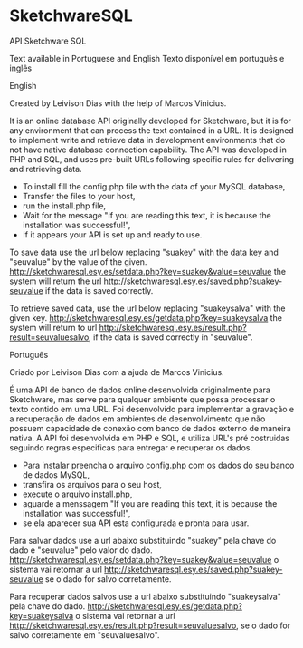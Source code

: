# SketchwareSQL
API Sketchware SQL

Text available in Portuguese and English
Texto disponível em português e inglês

English

Created by Leivison Dias with the help of Marcos Vinicius.

It is an online database API originally developed for Sketchware, but it is for any environment that can process the text contained in a URL.
It is designed to implement write and retrieve data in development environments that do not have native database connection capability. The API was developed in PHP and SQL, and uses pre-built URLs following specific rules for delivering and retrieving data.

* To install fill the config.php file with the data of your MySQL database,
* Transfer the files to your host,
* run the install.php file,
* Wait for the message "If you are reading this text, it is because the installation was successful!",
* If it appears your API is set up and ready to use.

To save data use the url below replacing "suakey" with the data key and "seuvalue" by the value of the given.
http://sketchwaresql.esy.es/setdata.php?key=suakey&value=seuvalue 
the system will return the url http://sketchwaresql.esy.es/saved.php?suakey-seuvalue if the data is saved correctly.

To retrieve saved data, use the url below replacing "suakeysalva" with the given key.
http://sketchwaresql.esy.es/getdata.php?key=suakeysalva 
the system will return to url http://sketchwaresql.esy.es/result.php?result=seuvaluesalvo, if the data is saved correctly in "seuvalue". 

Português

Criado por Leivison Dias com a ajuda de Marcos Vinicius.

É uma API de banco de dados online desenvolvida originalmente para Sketchware, mas serve para qualquer ambiente que possa processar o texto contido em uma URL. 
Foi desenvolvido para implementar a gravação e a recuperação de dados em ambientes de desenvolvimento que não possuem capacidade de conexão com banco de dados externo de maneira nativa. A API foi desenvolvida em PHP e SQL, e utiliza URL's pré costruidas seguindo regras especificas para entregar e recuperar os dados.

* Para instalar preencha o arquivo config.php com os dados do seu banco de dados MySQL,
* transfira os arquivos para o seu host,
* execute o arquivo install.php,
* aguarde a menssagem "If you are reading this text, it is because the installation was successful!",
* se ela aparecer sua API esta configurada e pronta para usar.

Para salvar dados use a url abaixo substituindo "suakey" pela chave do dado e "seuvalue" pelo valor do dado.
http://sketchwaresql.esy.es/setdata.php?key=suakey&value=seuvalue 
o sistema vai retornar a url http://sketchwaresql.esy.es/saved.php?suakey-seuvalue se o dado for salvo corretamente.

Para recuperar dados salvos use a url abaixo substituindo "suakeysalva" pela chave do dado.
http://sketchwaresql.esy.es/getdata.php?key=suakeysalva 
o sistema vai retornar a url http://sketchwaresql.esy.es/result.php?result=seuvaluesalvo, se o dado for salvo corretamente em "seuvaluesalvo".


